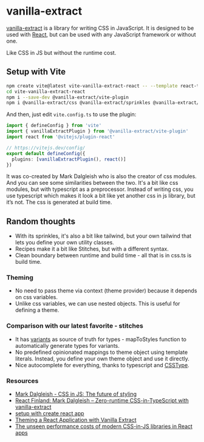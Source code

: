 # vanilla-extract

[vanilla-extract](https://vanilla-extract.style/documentation/getting-started/) is a library for writing CSS in JavaScript. It is designed to be used with [React](https://reactjs.org/), but can be used with any JavaScript framework or without one.

Like CSS in JS but without the runtime cost.

## Setup with Vite

```sh
npm create vite@latest vite-vanilla-extract-react -- --template react-ts
cd vite-vanilla-extract-react
npm i --save-dev @vanilla-extract/vite-plugin
npm i @vanilla-extract/css @vanilla-extract/sprinkles @vanilla-extract/dynamic
```

And then, just edit `vite.config.ts` to use the plugin:
```ts
import { defineConfig } from 'vite'
import { vanillaExtractPlugin } from '@vanilla-extract/vite-plugin'
import react from '@vitejs/plugin-react'

// https://vitejs.dev/config/
export default defineConfig({
  plugins: [vanillaExtractPlugin(), react()]
})
```

It was co-created by Mark Dalgleish who is also the creator of css modules. And you can see some similarities between the two. It's a bit like css modules, but with typescript as a preprocessor. Instead of writing css, you use typescript which makes it look a bit like yet another css in js library, but it’s not. The css is generated at build time.

## Random thoughts
- With its sprinkles, it's also a bit like tailwind, but your own tailwind that lets you define your own utility classes.
- Recipes make it a bit like Stitches, but with a different syntax.
- Clean boundary between runtime and build time - all that is in css.ts is build time.

### Theming
- No need to pass theme via context (theme provider) because it depends on css variables.
- Unlike css variables, we can use nested objects. This is useful for defining a theme.

### Comparison with our latest favorite - stitches
- It has [variants](https://youtu.be/NY5uVr0tWEI?t=1662) as source of truth for types - mapToStyles function to automatically generate types for variants.
- No predefined opinionated mappings to theme object using template literals. Instead, you define your own theme object and use it directly.
- Nice autocomplete for everything, thanks to typescript and [CSSType](https://www.npmjs.com/package/csstype).

### Resources
- [Mark Dalgleish - CSS in JS: The future of styling](https://youtu.be/NY5uVr0tWEI)
- [React Finland: Mark Dalgleish – Zero-runtime CSS-in-TypeScript with vanilla-extract](https://www.youtube.com/watch?v=23VqED_kO2Q)
- [setup with create react app](https://sandroroth.com/blog/vanilla-extract-cra)
- [Theming a React Application with Vanilla Extract](https://formidable.com/blog/2021/vanilla-extract/)
- [The unseen performance costs of modern CSS-in-JS libraries in React apps](https://calendar.perfplanet.com/2019/the-unseen-performance-costs-of-css-in-js-in-react-apps/)